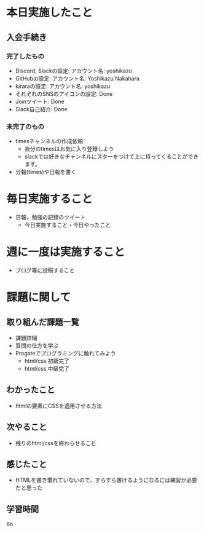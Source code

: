 # 本日実施したこと    
## 入会手続き
### 完了したもの
- Discord, Slackの設定: アカウント名: yoshikazu
- GitHubの設定: アカウント名: Yoshikazu Nakahara
- kiraraの設定: アカウント名: yoshikazu
- それぞれのSNSのアイコンの設定: Done
- Joinツイート: Done
- Slack自己紹介: Done
### 未完了のもの
- timesチャンネルの作成依頼
  - 自分のtimesはお気に入り登録しよう
  - slackでは好きなチャンネルにスターをつけて上に持ってくることができます。
- 分報(times)や日報を書く
# 毎日実施すること
- 日報，勉強の記録のツイート
    - 今日実施すること・今日やったこと
# 週に一度は実施すること
- ブログ等に投稿すること
# 課題に関して
## 取り組んだ課題一覧
- 課題詳細
- 質問の仕方を学ぶ
- Progateでプログラミングに触れてみよう
  - html/css 初級完了
  - html/css 中級完了
## わかったこと
 - htmlの要素にCSSを適用させる方法
## 次やること
 - 残りのhtml/cssを終わらせること
## 感じたこと
- HTMLを書き慣れていないので，すらすら書けるようになるには練習が必要だと思った    
## 学習時間
6h    
